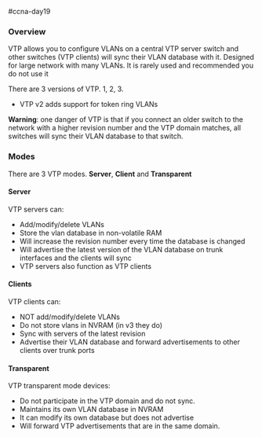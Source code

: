 #ccna-day19 

### Overview
VTP allows you to configure VLANs on a central VTP server switch and other switches (VTP clients) will sync their VLAN database with it.
Designed for large network with many VLANs.
It is rarely used and recommended you do not use it

There are 3 versions of VTP. 1, 2, 3.
- VTP v2 adds support for token ring VLANs

**Warning**: one danger of VTP is that if you connect an older switch to the network with a higher revision number and the VTP domain matches, all switches will sync their VLAN database to that switch.
### Modes
There are 3 VTP modes. **Server**, **Client** and **Transparent**

#### Server
VTP servers can:
- Add/modify/delete VLANs
- Store the vlan database in non-volatile RAM
- Will increase the revision number every time the database is changed
- Will advertise the latest version of the VLAN database on trunk interfaces and the clients will sync
- VTP servers also function as VTP clients

#### Clients
VTP clients can:
- NOT add/modify/delete VLANs
- Do not store vlans in NVRAM (in v3 they do)
- Sync with servers of the latest revision
- Advertise their VLAN database and forward advertisements to other clients over trunk ports

#### Transparent
VTP transparent mode devices:
- Do not participate in the VTP domain and do not sync.
- Maintains its own VLAN database in NVRAM
- It can modify its own database but does not advertise
- Will forward VTP advertisements that are in the same domain.



